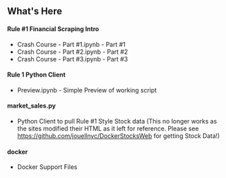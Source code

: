 ## What's Here
#### Rule #1 Financial Scraping Intro
- Crash Course - Part #1.ipynb - Part #1
- Crash Course - Part #2.ipynb - Part #2
- Crash Course - Part #3.ipynb - Part #3
#### Rule 1 Python Client 
- Preview.ipynb - Simple Preview of working script

#### market_sales.py 
- Python Client to pull Rule #1 Style Stock data
(This no longer works as the sites modified their HTML as it left for reference.
Please see https://github.com/jouellnyc/DockerStocksWeb for getting Stock Data!)

#### docker
- Docker Support Files 

